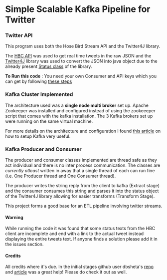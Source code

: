 <h1>Simple Scalable Kafka Pipeline for Twitter</h1>

<h3>Twitter API</h3>

This program uses both the Hose Bird Stream API and the Twitter4J library.

The [HBC API](https://github.com/twitter/hbc) was used to get real time tweets in the raw JSON and the [Twitter4J](http://twitter4j.org/en/) library was used to convert the JSON into java object due to the already present [Status class](http://twitter4j.org/javadoc/twitter4j/Status.html) of the library.

**To Run this code** : You need your own Consumer and API keys which you can get by following [these steps](https://auth0.com/docs/connections/social/twitter)

<h3>Kafka Cluster Implemented</h3> 

The architecture used was a **single node multi broker** set up. 
Apache Zookeeper was installed and configured instead of using the zookeeeper script that comes with the kafka installation. The 3 Kafka brokers set up were running on the same virtual machine. 

For more details on the architecture and configuration I found [this article](https://dzone.com/articles/kafka-setup) on how to setup Kafka very useful.

<h3>Kafka Producer and Consumer</h3>

The producer and consumer classes implemented are thread safe as they act individual and there is no inter process communication. 
The classes are _currently atleast_ written in away that a single thread of each can run fine (i.e. One Producer thread and One Consumer thread).

The producer writes the string reply from the client to kafka (Extract stage) and the consumer consumes this string and parses it into the status object of the Twitter4J library allowing for easier transforms (Transform Stage).

This project forms a good base for an ETL pipeline involving twitter streams.

<h4>Warning</h4>

While running the code it was found that some status texts from the HBC client are incomplete and end with a link to the actual tweet instead displaying the entire tweets text. If anyone finds a solution please add it in the issues section.

<h4>Credits</h4>

All credits where it's due. In the initial stages github user dbsheta's [repo](https://github.com/dbsheta/kafka-twitter-producer) and [article](https://medium.com/dhoomil-sheta/processing-streaming-twitter-data-using-kafka-and-spark-part-1-setting-up-kafka-cluster-6e491809fa6d) was a great help! Please do check it out as well.

